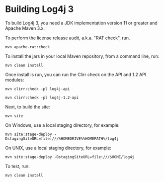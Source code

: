 <!---
 Licensed to the Apache Software Foundation (ASF) under one or more
 contributor license agreements.  See the NOTICE file distributed with
 this work for additional information regarding copyright ownership.
 The ASF licenses this file to You under the Apache License, Version 2.0
 (the "License"); you may not use this file except in compliance with
 the License.  You may obtain a copy of the License at

      http://www.apache.org/licenses/LICENSE-2.0

 Unless required by applicable law or agreed to in writing, software
 distributed under the License is distributed on an "AS IS" BASIS,
 WITHOUT WARRANTIES OR CONDITIONS OF ANY KIND, either express or implied.
 See the License for the specific language governing permissions and
 limitations under the License.
-->
# Building Log4j 3

To build Log4j 3, you need a JDK implementation version 11 or greater and Apache Maven 3.x.

To perform the license release audit, a.k.a. "RAT check", run.

    mvn apache-rat:check

To install the jars in your local Maven repository, from a command line, run:

    mvn clean install

Once install is run, you can run the Clirr check on the API and 1.2 API modules:

    mvn clirr:check -pl log4j-api

    mvn clirr:check -pl log4j-1.2-api

Next, to build the site:

    mvn site

On Windows, use a local staging directory, for example:

    mvn site:stage-deploy -DstagingSiteURL=file:///%HOMEDRIVE%%HOMEPATH%/log4j

On UNIX, use a local staging directory, for example:

    mvn site:stage-deploy -DstagingSiteURL=file:///$HOME/log4j

To test, run:

    mvn clean install
